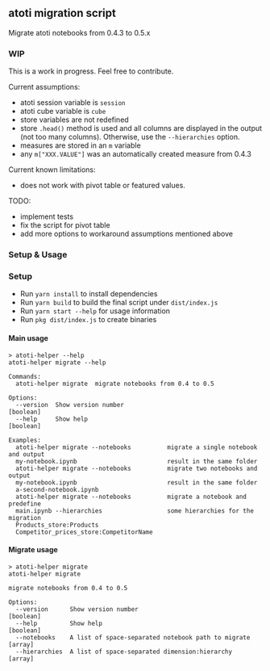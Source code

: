 ## atoti migration script

Migrate atoti notebooks from 0.4.3 to 0.5.x

### WIP

This is a work in progress. Feel free to contribute.

Current assumptions:

- atoti session variable is `session`
- atoti cube variable is `cube`
- store variables are not redefined
- store `.head()` method is used and all columns are displayed in the output (not too many columns). Otherwise, use the `--hierarchies` option.
- measures are stored in an `m` variable
- any `m["XXX.VALUE"]` was an automatically created measure from 0.4.3

Current known limitations:

- does not work with pivot table or featured values.

TODO:

- implement tests
- fix the script for pivot table
- add more options to workaround assumptions mentioned above

### Setup & Usage

### Setup

- Run `yarn install` to install dependencies
- Run `yarn build` to build the final script under `dist/index.js`
- Run `yarn start --help` for usage information
- Run `pkg dist/index.js` to create binaries

#### Main usage

```console
> atoti-helper --help
atoti-helper migrate --help

Commands:
  atoti-helper migrate  migrate notebooks from 0.4 to 0.5

Options:
  --version  Show version number                                       [boolean]
  --help     Show help                                                 [boolean]

Examples:
  atoti-helper migrate --notebooks          migrate a single notebook and output
  my-notebook.ipynb                         result in the same folder
  atoti-helper migrate --notebooks          migrate two notebooks and output
  my-notebook.ipynb                         result in the same folder
  a-second-notebook.ipynb
  atoti-helper migrate --notebooks          migrate a notebook and predefine
  main.ipynb --hierarchies                  some hierarchies for the migration
  Products_store:Products
  Competitor_prices_store:CompetitorName
```

#### Migrate usage

```console
> atoti-helper migrate
atoti-helper migrate

migrate notebooks from 0.4 to 0.5

Options:
  --version      Show version number                                   [boolean]
  --help         Show help                                             [boolean]
  --notebooks    A list of space-separated notebook path to migrate      [array]
  --hierarchies  A list of space-separated dimension:hierarchy           [array]
```
